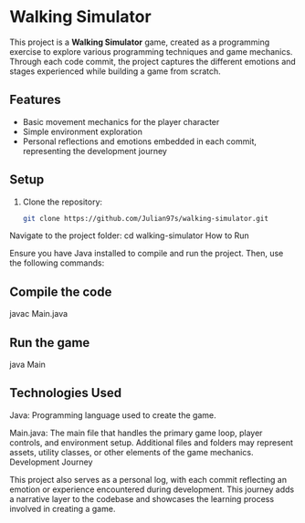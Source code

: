 # Walking Simulator

This project is a **Walking Simulator** game, created as a programming exercise to explore various programming techniques and game mechanics.
Through each code commit, the project captures the different emotions and stages experienced while building a game from scratch.

## Features

- Basic movement mechanics for the player character
- Simple environment exploration
- Personal reflections and emotions embedded in each commit, representing the development journey

## Setup

1. Clone the repository:
   ```bash
   git clone https://github.com/Julian97s/walking-simulator.git
Navigate to the project folder:
cd walking-simulator
How to Run

Ensure you have Java installed to compile and run the project. Then, use the following commands:

## Compile the code
javac Main.java

## Run the game
java Main

## Technologies Used

Java: Programming language used to create the game.

Main.java: The main file that handles the primary game loop, player controls, and environment setup.
Additional files and folders may represent assets, utility classes, or other elements of the game mechanics.
Development Journey

This project also serves as a personal log, with each commit reflecting an emotion or experience encountered during development. 
This journey adds a narrative layer to the codebase and showcases the learning process involved in creating a game.
